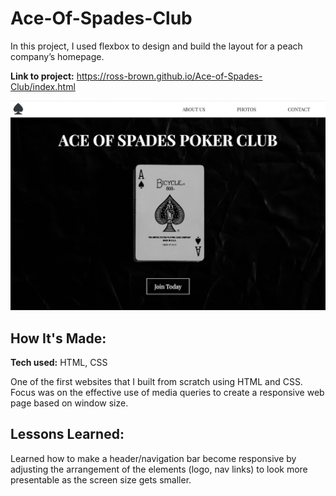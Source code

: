 # Ace-Of-Spades-Club
In this project, I used flexbox to design and build the layout for a peach company’s homepage. 

**Link to project:** https://ross-brown.github.io/Ace-of-Spades-Club/index.html

![alt tag](/resources/images/AceofSpades-screenshot.png)

## How It's Made:

**Tech used:** HTML, CSS

One of the first websites that I built from scratch using HTML and CSS. Focus was on the effective use of media queries to create a responsive web page based on window size. 

## Lessons Learned:

Learned how to make a header/navigation bar become responsive by adjusting the arrangement of the elements (logo, nav links) to look more presentable as the screen size gets smaller. 


